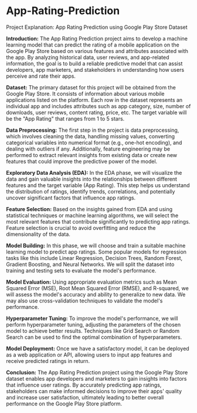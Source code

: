 # App-Rating-Prediction

Project Explanation: App Rating Prediction using Google Play Store Dataset

**Introduction:**
The App Rating Prediction project aims to develop a machine learning model that can predict the rating of a mobile application on the Google Play Store based on various features and attributes associated with the app. By analyzing historical data, user reviews, and app-related information, the goal is to build a reliable predictive model that can assist developers, app marketers, and stakeholders in understanding how users perceive and rate their apps.

**Dataset:**
The primary dataset for this project will be obtained from the Google Play Store. It consists of information about various mobile applications listed on the platform. Each row in the dataset represents an individual app and includes attributes such as app category, size, number of downloads, user reviews, content rating, price, etc. The target variable will be the "App Rating" that ranges from 1 to 5 stars.

**Data Preprocessing:**
The first step in the project is data preprocessing, which involves cleaning the data, handling missing values, converting categorical variables into numerical format (e.g., one-hot encoding), and dealing with outliers if any. Additionally, feature engineering may be performed to extract relevant insights from existing data or create new features that could improve the predictive power of the model.

**Exploratory Data Analysis (EDA):**
In the EDA phase, we will visualize the data and gain valuable insights into the relationships between different features and the target variable (App Rating). This step helps us understand the distribution of ratings, identify trends, correlations, and potentially uncover significant factors that influence app ratings.

**Feature Selection:**
Based on the insights gained from EDA and using statistical techniques or machine learning algorithms, we will select the most relevant features that contribute significantly to predicting app ratings. Feature selection is crucial to avoid overfitting and reduce the dimensionality of the data.

**Model Building:**
In this phase, we will choose and train a suitable machine learning model to predict app ratings. Some popular models for regression tasks like this include Linear Regression, Decision Trees, Random Forest, Gradient Boosting, and Neural Networks. We will split the dataset into training and testing sets to evaluate the model's performance.

**Model Evaluation:**
Using appropriate evaluation metrics such as Mean Squared Error (MSE), Root Mean Squared Error (RMSE), and R-squared, we will assess the model's accuracy and ability to generalize to new data. We may also use cross-validation techniques to validate the model's performance.

**Hyperparameter Tuning:**
To improve the model's performance, we will perform hyperparameter tuning, adjusting the parameters of the chosen model to achieve better results. Techniques like Grid Search or Random Search can be used to find the optimal combination of hyperparameters.

**Model Deployment:**
Once we have a satisfactory model, it can be deployed as a web application or API, allowing users to input app features and receive predicted ratings in return.

**Conclusion:**
The App Rating Prediction project using the Google Play Store dataset enables app developers and marketers to gain insights into factors that influence user ratings. By accurately predicting app ratings, stakeholders can make informed decisions to improve their apps' quality and increase user satisfaction, ultimately leading to better overall performance on the Google Play Store platform.
